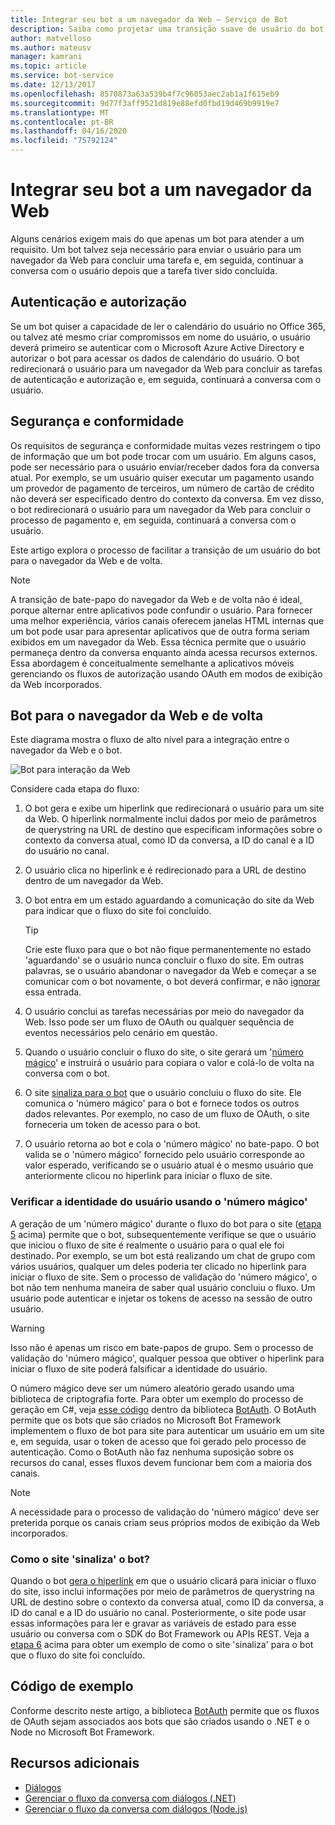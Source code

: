 ```yaml
---
title: Integrar seu bot a um navegador da Web – Serviço de Bot
description: Saiba como projetar uma transição suave de usuário do bot para o navegador da Web e vice-versa.
author: matvelloso
ms.author: mateusv
manager: kamrani
ms.topic: article
ms.service: bot-service
ms.date: 12/13/2017
ms.openlocfilehash: 8570873a63a539b4f7c96053aec2ab1a1f615eb9
ms.sourcegitcommit: 9d77f3aff9521d819e88efd0fbd19d469b9919e7
ms.translationtype: MT
ms.contentlocale: pt-BR
ms.lasthandoff: 04/16/2020
ms.locfileid: "75792124"
---
```

# <a name="integrate-your-bot-with-a-web-browser"></a>Integrar seu bot a um navegador da Web

Alguns cenários exigem mais do que apenas um bot para atender a um requisito. Um bot talvez seja necessário para enviar o usuário para um navegador da Web para concluir uma tarefa e, em seguida, continuar a conversa com o usuário depois que a tarefa tiver sido concluída. 

## <a name="authentication-and-authorization"></a>Autenticação e autorização
Se um bot quiser a capacidade de ler o calendário do usuário no Office 365, ou talvez até mesmo criar compromissos em nome do usuário, o usuário deverá primeiro se autenticar com o Microsoft Azure Active Directory e autorizar o bot para acessar os dados de calendário do usuário. O bot redirecionará o usuário para um navegador da Web para concluir as tarefas de autenticação e autorização e, em seguida, continuará a conversa com o usuário. 

## <a name="security-and-compliance"></a>Segurança e conformidade
Os requisitos de segurança e conformidade muitas vezes restringem o tipo de informação que um bot pode trocar com um usuário. Em alguns casos, pode ser necessário para o usuário enviar/receber dados fora da conversa atual. Por exemplo, se um usuário quiser executar um pagamento usando um provedor de pagamento de terceiros, um número de cartão de crédito não deverá ser especificado dentro do contexto da conversa. Em vez disso, o bot redirecionará o usuário para um navegador da Web para concluir o processo de pagamento e, em seguida, continuará a conversa com o usuário.

Este artigo explora o processo de facilitar a transição de um usuário do bot para o navegador da Web e de volta. 

> [!NOTE]
> A transição de bate-papo do navegador da Web e de volta não é ideal, porque alternar entre aplicativos pode confundir o usuário. Para fornecer uma melhor experiência, vários canais oferecem janelas HTML internas que um bot pode usar para apresentar aplicativos que de outra forma seriam exibidos em um navegador da Web. Essa técnica permite que o usuário permaneça dentro da conversa enquanto ainda acessa recursos externos. Essa abordagem é conceitualmente semelhante a aplicativos móveis gerenciando os fluxos de autorização usando OAuth em modos de exibição da Web incorporados.

## <a name="bot-to-web-browser-and-back-again"></a>Bot para o navegador da Web e de volta

Este diagrama mostra o fluxo de alto nível para a integração entre o navegador da Web e o bot. 

![Bot para interação da Web](~/media/bot-service-design-pattern-integrate-browser/bot-to-web1.png)

Considere cada etapa do fluxo:

1. <a id="generate-hyperlink"></a>O bot gera e exibe um hiperlink que redirecionará o usuário para um site da Web. 
   O hiperlink normalmente inclui dados por meio de parâmetros de querystring na URL de destino que especificam informações sobre o contexto da conversa atual, como ID da conversa, a ID do canal e a ID do usuário no canal. 

2. O usuário clica no hiperlink e é redirecionado para a URL de destino dentro de um navegador da Web. 

3. O bot entra em um estado aguardando a comunicação do site da Web para indicar que o fluxo do site foi concluído.  
   > [!TIP]
   > Crie este fluxo para que o bot não fique permanentemente no estado 'aguardando' se o usuário nunca concluir o fluxo do site. Em outras palavras, se o usuário abandonar o navegador da Web e começar a se comunicar com o bot novamente, o bot deverá confirmar, e não [ignorar](~/bot-service-design-navigation.md#the-mysterious-bot) essa entrada.

4. O usuário conclui as tarefas necessárias por meio do navegador da Web. 
   Isso pode ser um fluxo de OAuth ou qualquer sequência de eventos necessários pelo cenário em questão. 

5. <a id="generate-magic-number"></a>Quando o usuário concluir o fluxo do site, o site gerará um '[número mágico](#verify-identity)' e instruirá o usuário para copiara o valor e colá-lo de volta na conversa com o bot. 

6. <a id="signal-to-bot"></a>O site [sinaliza para o bot](#website-signal-to-bot) que o usuário concluiu o fluxo do site. 
   Ele comunica o 'número mágico' para o bot e fornece todos os outros dados relevantes.
   Por exemplo, no caso de um fluxo de OAuth, o site forneceria um token de acesso para o bot.

7. O usuário retorna ao bot e cola o 'número mágico' no bate-papo. 
   O bot valida se o 'número mágico' fornecido pelo usuário corresponde ao valor esperado, verificando se o usuário atual é o mesmo usuário que anteriormente clicou no hiperlink para iniciar o fluxo de site. 

### <a name="verifying-user-identity-using-the-magic-number"></a><a id="verify-identity"></a> Verificar a identidade do usuário usando o 'número mágico'

A geração de um 'número mágico' durante o fluxo do bot para o site ([etapa 5](#generate-magic-number) acima) permite que o bot, subsequentemente verifique se que o usuário que iniciou o fluxo de site é realmente o usuário para o qual ele foi destinado. Por exemplo, se um bot está realizando um chat de grupo com vários usuários, qualquer um deles poderia ter clicado no hiperlink para iniciar o fluxo de site. Sem o processo de validação do 'número mágico', o bot não tem nenhuma maneira de saber qual usuário concluiu o fluxo. Um usuário pode autenticar e injetar os tokens de acesso na sessão de outro usuário. 

> [!WARNING] 
> Isso não é apenas um risco em bate-papos de grupo. Sem o processo de validação do 'número mágico', qualquer pessoa que obtiver o hiperlink para iniciar o fluxo de site poderá falsificar a identidade do usuário. 

O número mágico deve ser um número aleatório gerado usando uma biblioteca de criptografia forte. Para obter um exemplo do processo de geração em C#, veja <a href="https://github.com/MicrosoftDX/botauth/tree/master/CSharp" target="_blank">esse código</a> dentro da biblioteca <a href="https://www.nuget.org/packages/BotAuth" target="_blank">BotAuth</a>. O BotAuth permite que os bots que são criados no Microsoft Bot Framework implementem o fluxo de bot para site para autenticar um usuário em um site e, em seguida, usar o token de acesso que foi gerado pelo processo de autenticação. Como o BotAuth não faz nenhuma suposição sobre os recursos do canal, esses fluxos devem funcionar bem com a maioria dos canais. 

> [!NOTE]
> A necessidade para o processo de validação do 'número mágico' deve ser preterida porque os canais criam seus próprios modos de exibição da Web incorporados.

### <a name="how-does-the-website-signal-the-bot"></a><a id="website-signal-to-bot"></a> Como o site 'sinaliza' o bot?

Quando o bot [gera o hiperlink](#generate-hyperlink) em que o usuário clicará para iniciar o fluxo do site, isso inclui informações por meio de parâmetros de querystring na URL de destino sobre o contexto da conversa atual, como ID da conversa, a ID do canal e a ID do usuário no canal. Posteriormente, o site pode usar essas informações para ler e gravar as variáveis de estado para esse usuário ou conversa com o SDK do Bot Framework ou APIs REST. Veja a [etapa 6](#signal-to-bot) acima para obter um exemplo de como o site 'sinaliza' para o bot que o fluxo do site foi concluído.

## <a name="sample-code"></a>Código de exemplo

Conforme descrito neste artigo, a biblioteca <a href="https://github.com/MicrosoftDX/botauth" target="_blank">BotAuth</a> permite que os fluxos de OAuth sejam associados aos bots que são criados usando o .NET e o Node no Microsoft Bot Framework.

## <a name="additional-resources"></a>Recursos adicionais

- [Diálogos](~/dotnet/bot-builder-dotnet-dialogs.md)
- [Gerenciar o fluxo da conversa com diálogos (.NET)](~/dotnet/bot-builder-dotnet-manage-conversation-flow.md)
- [Gerenciar o fluxo da conversa com diálogos (Node.js)](~/nodejs/bot-builder-nodejs-manage-conversation-flow.md)
